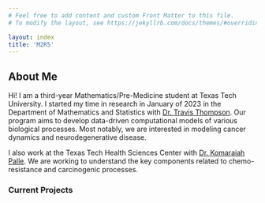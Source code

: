 ```yaml
---
# Feel free to add content and custom Front Matter to this file.
# To modify the layout, see https://jekyllrb.com/docs/themes/#overriding-theme-defaults

layout: index
title: 'M2R5'
---
```


## About Me

Hi! I am a third-year Mathematics/Pre-Medicine student at Texas Tech University. I started my time in research in January of 2023 in the Department of Mathematics and Statistics with [Dr. Travis Thompson](https://www.mathemology.com/stp.html). Our program aims to develop data-driven computational models of various biological processes. Most notably, we are interested in modeling cancer dynamics and neurodegenerative disease. 

I also work at the Texas Tech Health Sciences Center with [Dr. Komaraiah Palle](https://www.ttuhsc.edu/medicine/cell-biology-biochemistry/faculty/palle.aspx). We are working to understand the key components related to chemo-resistance and carcinogenic processes. 

### Current Projects
